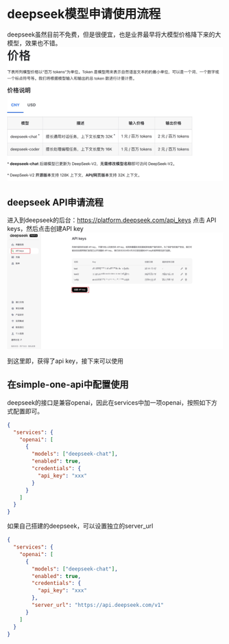 # deepseek模型申请使用流程
deepseek虽然目前不免费，但是很便宜，也是业界最早将大模型价格降下来的大模型，效果也不错。
![deepseek价格](asset/deepseek_price.jpg)
## deepseek API申请流程
进入到deepseek的后台：https://platform.deepseek.com/api_keys
点击 API keys，然后点击创建API key
![deepseek](asset/deepseek1.jpg)

到这里即，获得了api key，接下来可以使用

## 在simple-one-api中配置使用
deepseek的接口是兼容openai，因此在services中加一项openai，按照如下方式配置即可。
```json
{
  "services": {
    "openai": [
      {
        "models": ["deepseek-chat"],
        "enabled": true,
        "credentials": {
          "api_key": "xxx"
        }
      }
    ]
  }
}
```
如果自己搭建的deepseek，可以设置独立的server_url
```json
{
  "services": {
    "openai": [
      {
        "models": ["deepseek-chat"],
        "enabled": true,
        "credentials": {
          "api_key": "xxx"
        },
        "server_url": "https://api.deepseek.com/v1"
      }
    ]
  }
}
```